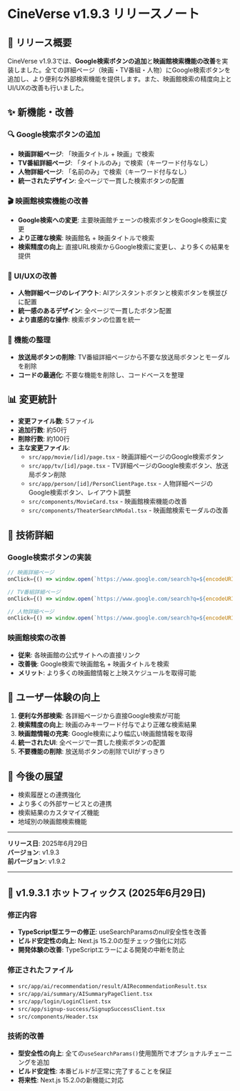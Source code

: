# CineVerse v1.9.3 リリースノート

## 🎉 リリース概要

CineVerse v1.9.3では、**Google検索ボタンの追加**と**映画館検索機能の改善**を実装しました。全ての詳細ページ（映画・TV番組・人物）にGoogle検索ボタンを追加し、より便利な外部検索機能を提供します。また、映画館検索の精度向上とUI/UXの改善も行いました。

## ✨ 新機能・改善

### 🔍 Google検索ボタンの追加
- **映画詳細ページ**: 「映画タイトル + 映画」で検索
- **TV番組詳細ページ**: 「タイトルのみ」で検索（キーワード付与なし）
- **人物詳細ページ**: 「名前のみ」で検索（キーワード付与なし）
- **統一されたデザイン**: 全ページで一貫した検索ボタンの配置

### 🎬 映画館検索機能の改善
- **Google検索への変更**: 主要映画館チェーンの検索ボタンをGoogle検索に変更
- **より正確な検索**: 映画館名 + 映画タイトルで検索
- **検索精度の向上**: 直接URL検索からGoogle検索に変更し、より多くの結果を提供

### 🎨 UI/UXの改善
- **人物詳細ページのレイアウト**: AIアシスタントボタンと検索ボタンを横並びに配置
- **統一感のあるデザイン**: 全ページで一貫したボタン配置
- **より直感的な操作**: 検索ボタンの位置を統一

### 🧹 機能の整理
- **放送局ボタンの削除**: TV番組詳細ページから不要な放送局ボタンとモーダルを削除
- **コードの最適化**: 不要な機能を削除し、コードベースを整理

## 📊 変更統計

- **変更ファイル数**: 5ファイル
- **追加行数**: 約50行
- **削除行数**: 約100行
- **主な変更ファイル**:
  - `src/app/movie/[id]/page.tsx` - 映画詳細ページのGoogle検索ボタン
  - `src/app/tv/[id]/page.tsx` - TV詳細ページのGoogle検索ボタン、放送局ボタン削除
  - `src/app/person/[id]/PersonClientPage.tsx` - 人物詳細ページのGoogle検索ボタン、レイアウト調整
  - `src/components/MovieCard.tsx` - 映画館検索機能の改善
  - `src/components/TheaterSearchModal.tsx` - 映画館検索モーダルの改善

## 🔧 技術詳細

### Google検索ボタンの実装
```typescript
// 映画詳細ページ
onClick={() => window.open(`https://www.google.com/search?q=${encodeURIComponent(movie.title + ' 映画')}`, '_blank', 'noopener,noreferrer')}

// TV番組詳細ページ
onClick={() => window.open(`https://www.google.com/search?q=${encodeURIComponent(tvShow.name)}`, '_blank', 'noopener,noreferrer')}

// 人物詳細ページ
onClick={() => window.open(`https://www.google.com/search?q=${encodeURIComponent(person.name)}`, '_blank', 'noopener,noreferrer')}
```

### 映画館検索の改善
- **従来**: 各映画館の公式サイトへの直接リンク
- **改善後**: Google検索で映画館名 + 映画タイトルを検索
- **メリット**: より多くの映画館情報と上映スケジュールを取得可能

## 🎯 ユーザー体験の向上

1. **便利な外部検索**: 各詳細ページから直接Google検索が可能
2. **検索精度の向上**: 映画のみキーワード付与でより正確な検索結果
3. **映画館情報の充実**: Google検索により幅広い映画館情報を取得
4. **統一されたUI**: 全ページで一貫した検索ボタンの配置
5. **不要機能の削除**: 放送局ボタンの削除でUIがすっきり

## 🚀 今後の展望

- 検索履歴との連携強化
- より多くの外部サービスとの連携
- 検索結果のカスタマイズ機能
- 地域別の映画館検索機能

---

**リリース日**: 2025年6月29日  
**バージョン**: v1.9.3  
**前バージョン**: v1.9.2

---

## 🔧 v1.9.3.1 ホットフィックス (2025年6月29日)

### 修正内容
- **TypeScript型エラーの修正**: useSearchParamsのnull安全性を改善
- **ビルド安定性の向上**: Next.js 15.2.0の型チェック強化に対応
- **開発体験の改善**: TypeScriptエラーによる開発の中断を防止

### 修正されたファイル
- `src/app/ai/recommendation/result/AIRecommendationResult.tsx`
- `src/app/ai/summary/AISummaryPageClient.tsx`
- `src/app/login/LoginClient.tsx`
- `src/app/signup-success/SignupSuccessClient.tsx`
- `src/components/Header.tsx`

### 技術的改善
- **型安全性の向上**: 全ての`useSearchParams()`使用箇所でオプショナルチェーニングを追加
- **ビルド安定性**: 本番ビルドが正常に完了することを保証
- **将来性**: Next.js 15.2.0の新機能に対応 